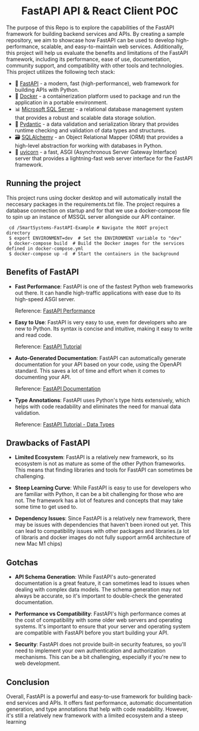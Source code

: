 <h1 align=center><strong>FastAPI API & React Client POC</strong></h1>

The purpose of this Repo is to explore the capabilities of the FastAPI framework for building backend services and APIs. By creating a sample repository, we aim to showcase how FastAPI can be used to develop high-performance, scalable, and easy-to-maintain web services. Additionally, this project will help us evaluate the benefits and limitations of the FastAPI framework, including its performance, ease of use, documentation, community support, and compatibility with other tools and technologies. This project utilizes the following tech stack:

- 🐍 [FastAPI](https://fastapi.tiangolo.com/) - a modern, fast (high-performance), web framework for building APIs with Python.
- 🐳 [Docker](https://www.docker.com/) - a containerization platform used to package and run the application in a portable environment.
- 📊 [Microsoft SQL Server](https://learn.microsoft.com/en-us/sql/linux/quickstart-install-connect-docker?view=sql-server-ver16&pivots=cs1-bash) - a relational database management system that provides a robust and scalable data storage solution.
- 🦜 [Pydantic](https://pydantic-docs.helpmanual.io/) - a data validation and serialization library that provides runtime checking and validation of data types and structures.
- 🗃️ [SQLAlchemy](https://www.sqlalchemy.org/) - an Object Relational Mapper (ORM) that provides a high-level abstraction for working with databases in Python.
- 🚀 [uvicorn](https://www.uvicorn.org/) - a fast, ASGI (Asynchronous Server Gateway Interface) server that provides a lightning-fast web server interface for the FastAPI framework.

## Running the project

This project runs using docker desktop and will automatically install the neccesary packages in the requirements.txt file.
The project requires a database connection on startup and for that we use a docker-compose file to
spin up an instance of MSSQL server allongside our API container.

```shell
 cd /SmartSystems-FastAPI-Example # Navigate the ROOT project directory
 $ export ENVIRONMENT=dev  # Set the ENVIRONMENT variable to "dev"
 $ docker-compose build  # Build the Docker images for the services defined in docker-compose.yml
 $ docker-compose up -d  # Start the containers in the background
```


## Benefits of FastAPI

- **Fast Performance**: FastAPI is one of the fastest Python web frameworks out there. It can handle high-traffic applications with ease due to its high-speed ASGI server.

  Reference: [FastAPI Performance](https://fastapi.tiangolo.com/benchmarks/)

- **Easy to Use**: FastAPI is very easy to use, even for developers who are new to Python. Its syntax is concise and intuitive, making it easy to write and read code.

  Reference: [FastAPI Tutorial](https://fastapi.tiangolo.com/tutorial/)

- **Auto-Generated Documentation**: FastAPI can automatically generate documentation for your API based on your code, using the OpenAPI standard. This saves a lot of time and effort when it comes to documenting your API.

  Reference: [FastAPI Documentation](https://fastapi.tiangolo.com/)

- **Type Annotations**: FastAPI uses Python's type hints extensively, which helps with code readability and eliminates the need for manual data validation.

  Reference: [FastAPI Tutorial - Data Types](https://fastapi.tiangolo.com/tutorial/body-multiple-params/#more-about-data-types)

## Drawbacks of FastAPI

- **Limited Ecosystem**: FastAPI is a relatively new framework, so its ecosystem is not as mature as some of the other Python frameworks. This means that finding libraries and tools for FastAPI can sometimes be challenging.

- **Steep Learning Curve**: While FastAPI is easy to use for developers who are familiar with Python, it can be a bit challenging for those who are not. The framework has a lot of features and concepts that may take some time to get used to.

- **Dependency Issues**: Since FastAPI is a relatively new framework, there may be issues with dependencies that haven't been ironed out yet. This can lead to compatibility issues with other packages and libraries.(a lot of libraris and docker images do not fully support arm64 architecture of new Mac M1 chips)

## Gotchas

- **API Schema Generation**: While FastAPI's auto-generated documentation is a great feature, it can sometimes lead to issues when dealing with complex data models. The schema generation may not always be accurate, so it's important to double-check the generated documentation.

- **Performance vs Compatibility**: FastAPI's high performance comes at the cost of compatibility with some older web servers and operating systems. It's important to ensure that your server and operating system are compatible with FastAPI before you start building your API.

- **Security**: FastAPI does not provide built-in security features, so you'll need to implement your own authentication and authorization mechanisms. This can be a bit challenging, especially if you're new to web development.

## Conclusion

Overall, FastAPI is a powerful and easy-to-use framework for building back-end services and APIs. It offers fast performance, automatic documentation generation, and type annotations that help with code readability. However, it's still a relatively new framework with a limited ecosystem and a steep learning
